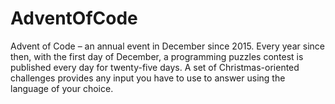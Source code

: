 # AdventOfCode

Advent of Code – an annual event in December since 2015. Every year since then, with the first day of December, a programming puzzles contest is published every day for twenty-five days. A set of Christmas-oriented challenges provides any input you have to use to answer using the language of your choice.
